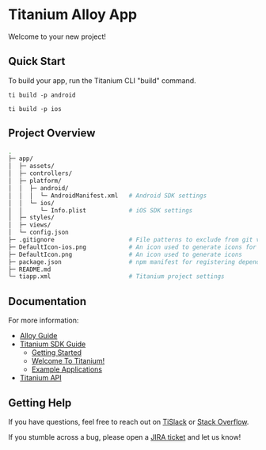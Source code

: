 # Titanium Alloy App

Welcome to your new project!

## Quick Start

To build your app, run the Titanium CLI "build" command.

	ti build -p android

	ti build -p ios

## Project Overview

```sh
.
├─ app/
│  ├─ assets/
│  ├─ controllers/
│  ├─ platform/
│  │  ├─ android/
│  │  │  └─ AndroidManifest.xml   # Android SDK settings
│  │  └─ ios/
│  │     └─ Info.plist            # iOS SDK settings
│  ├─ styles/
│  ├─ views/
│  └─ config.json
├─ .gitignore                     # File patterns to exclude from git version control
├─ DefaultIcon-ios.png            # An icon used to generate icons for iOS
├─ DefaultIcon.png                # An icon used to generate icons
├─ package.json                   # npm manifest for registering dependencies
├─ README.md
└─ tiapp.xml                      # Titanium project settings
```

## Documentation

For more information:

 * [Alloy Guide](https://docs.appcelerator.com/platform/latest/#!/guide/Alloy_Framework)
 * [Titanium SDK Guide](https://docs.appcelerator.com/platform/latest/#!/guide/Titanium_SDK)
   * [Getting Started](https://docs.appcelerator.com/platform/latest/#!/guide/Titanium_SDK_Getting_Started)
   * [Welcome To Titanium!](https://docs.appcelerator.com/platform/latest/#!/guide/Welcome_To_Titanium!)
   * [Example Applications](https://docs.appcelerator.com/platform/latest/#!/guide/Example_Applications)
 * [Titanium API](https://docs.appcelerator.com/platform/latest/#!/api/Titanium)

## Getting Help

If you have questions, feel free to reach out on [TiSlack](https://ti-slack.slack.com/) or
[Stack Overflow](https://stackoverflow.com/tags/appcelerator).

If you stumble across a bug, please open a [JIRA ticket](https://jira.appcelerator.org/) and let us know!
